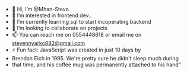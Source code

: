 - 👋 Hi, I’m @Mhan-Stevo
- 👀 I’m interested in frontend dev..
- 🌱 I’m currently learning sql to start incoperating backend
- 💞️ I’m looking to collaborate on projects
- 📫 You can reach me on 0554448618 or email me on stevennyarko882@gmail.com
- ⚡ Fun fact: JavaScript was created in just 10 days by
- Brendan Eich in 1995. We're pretty sure he didn't sleep much during
- that time, and his coffee mug was permanently attached to his hand"
